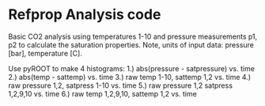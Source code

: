 # Refprop Analysis code

Basic CO2 analysis using temperatures 1-10 and pressure measurements p1, p2 to calculate the saturation properties.
Note, units of input data: pressure [bar], temperature [C].

Use pyROOT to make 4 histograms:
1.) abs(pressure - satpressure) vs. time
2.) abs(temp - sattemp) vs. time
3.) raw temp 1-10, sattemp 1,2 vs. time
4.) raw pressure 1,2, satpress 1-10 vs. time
5.) raw pressure 1,2 satpress 1,2,9,10 vs. time
6.) raw temp 1,2,9,10, sattemp 1,2 vs. time
